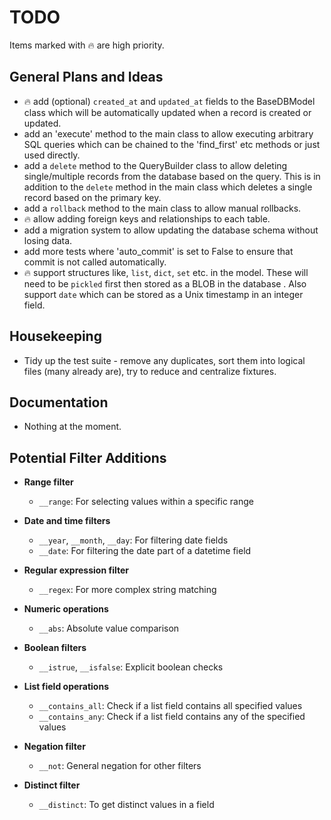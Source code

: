 # TODO

Items marked with :fire: are high priority.

## General Plans and Ideas

- :fire: add (optional) `created_at` and `updated_at` fields to the BaseDBModel class
  which will be automatically updated when a record is created or updated.
- add an 'execute' method to the main class to allow executing arbitrary SQL
  queries which can be chained to the 'find_first' etc methods or just used
  directly.
- add a `delete` method to the QueryBuilder class to allow deleting
  single/multiple records from the database based on the query. This is in
  addition to the `delete` method in the main class which deletes a single
  record based on the primary key.
- add a `rollback` method to the main class to allow manual rollbacks.
- :fire: allow adding foreign keys and relationships to each table.
- add a migration system to allow updating the database schema without losing
  data.
- add more tests where 'auto_commit' is set to False to ensure that commit is
  not called automatically.
- :fire: support structures like, `list`, `dict`, `set` etc. in the model. These will
  need to be `pickled` first then stored as a BLOB in the database . Also
  support `date` which can be stored as a Unix timestamp in an integer field.

## Housekeeping

- Tidy up the test suite - remove any duplicates, sort them into logical files
  (many already are), try to reduce and centralize fixtures.

## Documentation

- Nothing at the moment.

## Potential Filter Additions

- **Range filter**
  - `__range`: For selecting values within a specific range

- **Date and time filters**
  - `__year`, `__month`, `__day`: For filtering date fields
  - `__date`: For filtering the date part of a datetime field

- **Regular expression filter**
  - `__regex`: For more complex string matching

- **Numeric operations**
  - `__abs`: Absolute value comparison

- **Boolean filters**
  - `__istrue`, `__isfalse`: Explicit boolean checks

- **List field operations**
  - `__contains_all`: Check if a list field contains all specified values
  - `__contains_any`: Check if a list field contains any of the specified values

- **Negation filter**
  - `__not`: General negation for other filters

- **Distinct filter**
  - `__distinct`: To get distinct values in a field
